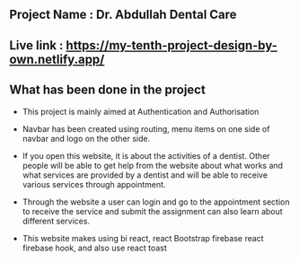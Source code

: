 ## Project Name : Dr. Abdullah Dental Care

##  Live link : https://my-tenth-project-design-by-own.netlify.app/

## What has been done in the project 

-  This project is mainly aimed at Authentication and Authorisation

- Navbar has been created using routing, menu items on one side of navbar and logo on the other side.

-  If you open this website, it is about the activities of a dentist. Other people will be able to get help from the website about what works and what services are provided by a dentist and will be able to receive various services through appointment.

 - Through the website a user can login and go to the appointment section to receive the service and submit the assignment can also learn about different services.

- This website makes using bi react, react Bootstrap firebase react firebase hook, and also use react toast
